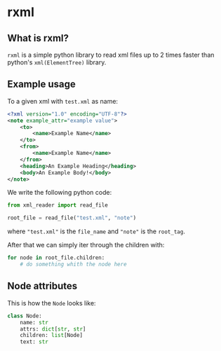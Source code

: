 # rxml
## What is rxml?
`rxml` is a simple python library to read xml files up to 2 times faster than python's `xml(ElementTree)` library.

## Example usage

To a given xml with `test.xml` as name:
```xml
<?xml version="1.0" encoding="UTF-8"?>
<note example_attr="example value">
    <to>
        <name>Example Name</name>
    </to>
    <from>
        <name>Example Name</name>
    </from>
    <heading>An Example Heading</heading>
    <body>An Example Body!</body>
</note>
```

We write the following python code:
```python
from xml_reader import read_file

root_file = read_file("test.xml", "note")
```
where `"test.xml"` is the `file_name` and `"note"` is the `root_tag`.

After that we can simply iter through the children with:
```python
for node in root_file.children:
    # do something whith the node here
```

## Node attributes
This is how the `Node` looks like:
```python
class Node:
    name: str
    attrs: dict[str, str]
    children: list[Node]
    text: str
```
